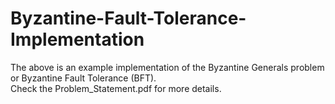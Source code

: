 # Byzantine-Fault-Tolerance-Implementation
The above is an example implementation of the Byzantine Generals problem or Byzantine Fault Tolerance (BFT).  
Check the Problem_Statement.pdf for more details.
